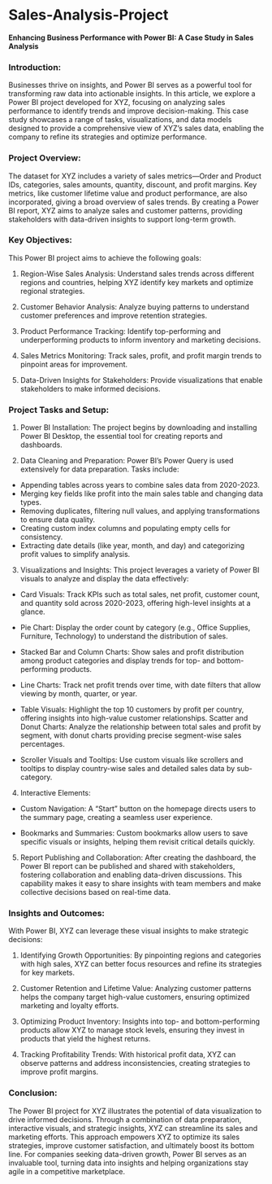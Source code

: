 # Sales-Analysis-Project
**Enhancing Business Performance with Power BI: A Case Study in Sales Analysis**

### **Introduction:**

Businesses thrive on insights, and Power BI serves as a powerful tool for transforming raw data into actionable insights. In this article, we explore a Power BI project developed for XYZ, focusing on analyzing sales performance to identify trends and improve decision-making. This case study showcases a range of tasks, visualizations, and data models designed to provide a comprehensive view of XYZ’s sales data, enabling the company to refine its strategies and optimize performance.

### **Project Overview:**

The dataset for XYZ includes a variety of sales metrics—Order and Product IDs, categories, sales amounts, quantity, discount, and profit margins. Key metrics, like customer lifetime value and product performance, are also incorporated, giving a broad overview of sales trends. By creating a Power BI report, XYZ aims to analyze sales and customer patterns, providing stakeholders with data-driven insights to support long-term growth.

### **Key Objectives:**

This Power BI project aims to achieve the following goals:

1. Region-Wise Sales Analysis: 
Understand sales trends across different regions and countries, helping XYZ identify key markets and optimize regional strategies.

2. Customer Behavior Analysis: 
Analyze buying patterns to understand customer preferences and improve retention strategies.

3. Product Performance Tracking: Identify top-performing and underperforming products to inform inventory and marketing decisions.

4. Sales Metrics Monitoring: 
Track sales, profit, and profit margin trends to pinpoint areas for improvement.

5. Data-Driven Insights for Stakeholders: Provide visualizations that enable stakeholders to make informed decisions.

### **Project Tasks and Setup:**

1. Power BI Installation: 
The project begins by downloading and installing Power BI Desktop, the essential tool for creating reports and dashboards.

2. Data Cleaning and Preparation: 
Power BI’s Power Query is used extensively for data preparation. Tasks include:
- Appending tables across years to combine sales data from 2020-2023.
- Merging key fields like profit into the main sales table and changing data types.
- Removing duplicates, filtering null values, and applying transformations to ensure data quality.
- Creating custom index columns and populating empty cells for consistency.
- Extracting date details (like year, month, and day) and categorizing profit values to simplify analysis.

3. Visualizations and Insights:
This project leverages a variety of Power BI visuals to analyze and display the data effectively:

- Card Visuals: 
Track KPIs such as total sales, net profit, customer count, and quantity sold across 2020-2023, offering high-level insights at a glance.

- Pie Chart: 
Display the order count by category (e.g., Office Supplies, Furniture, Technology) to understand the distribution of sales.

- Stacked Bar and Column Charts: 
Show sales and profit distribution among product categories and display trends for top- and bottom-performing products.

- Line Charts: 
Track net profit trends over time, with date filters that allow viewing by month, quarter, or year.

- Table Visuals: 
Highlight the top 10 customers by profit per country, offering insights into high-value customer relationships.
Scatter and Donut Charts: Analyze the relationship between total sales and profit by segment, with donut charts providing precise segment-wise sales percentages.

- Scroller Visuals and Tooltips: 
Use custom visuals like scrollers and tooltips to display country-wise sales and detailed sales data by sub-category.

4. Interactive Elements:

- Custom Navigation: 
A “Start” button on the homepage directs users to the summary page, creating a seamless user experience.

- Bookmarks and Summaries: Custom bookmarks allow users to save specific visuals or insights, helping them revisit critical details quickly.

5. Report Publishing and Collaboration:
After creating the dashboard, the Power BI report can be published and shared with stakeholders, fostering collaboration and enabling data-driven discussions. This capability makes it easy to share insights with team members and make collective decisions based on real-time data.

### Insights and Outcomes:
With Power BI, XYZ can leverage these visual insights to make strategic decisions:

1. Identifying Growth Opportunities:
By pinpointing regions and categories with high sales, XYZ can better focus resources and refine its strategies for key markets.

2. Customer Retention and Lifetime Value:
Analyzing customer patterns helps the company target high-value customers, ensuring optimized marketing and loyalty efforts.

3. Optimizing Product Inventory: Insights into top- and bottom-performing products allow XYZ to manage stock levels, ensuring they invest in products that yield the highest returns.

4. Tracking Profitability Trends: With historical profit data, XYZ can observe patterns and address inconsistencies, creating strategies to improve profit margins.

### **Conclusion:**


The Power BI project for XYZ illustrates the potential of data visualization to drive informed decisions. Through a combination of data preparation, interactive visuals, and strategic insights, XYZ can streamline its sales and marketing efforts. This approach empowers XYZ to optimize its sales strategies, improve customer satisfaction, and ultimately boost its bottom line. For companies seeking data-driven growth, Power BI serves as an invaluable tool, turning data into insights and helping organizations stay agile in a competitive marketplace.
